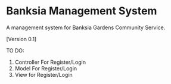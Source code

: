 # Banksia Management System

A management system for Banksia Gardens Community Service.

[Version 0.1]

TO DO:
1. Controller For Register/Login
2. Model For Register/Login
3. View for Register/Login
